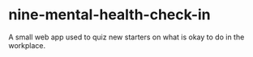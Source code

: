 # nine-mental-health-check-in
A small web app used to quiz new starters on what is okay to do in the workplace.
